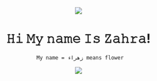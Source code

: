 <div align="center">
  
<img src='img/header.gif'>
  
 <div>


# 𝙷𝚒 𝙼𝚢 𝚗𝚊𝚖𝚎 𝙸𝚜 𝚉𝚊𝚑𝚛𝚊!

```
 𝙼𝚢 𝚗𝚊𝚖𝚎 = زهراء 𝚖𝚎𝚊𝚗𝚜 𝚏𝚕𝚘𝚠𝚎𝚛
```

<img src="https://readme-typing-svg.herokuapp.com/?color=007acc&size=35&center=true&weight=700&size=40&pause=1500&&vCenter=true&width=1000&lines=I'm+a+Full+Stack+Developer+👩🏻‍💻;">
    

